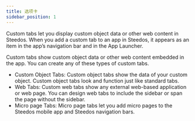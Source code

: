 ```yaml
---
title: 选项卡
sidebar_position: 1
---
```


Custom tabs let you display custom object data or other web content in Steedos. When you add a custom tab to an app in Steedos, it appears as an item in the app’s navigation bar and in the App Launcher.

Custom tabs show custom object data or other web content embedded in the app. You can create any of these types of custom tabs.

- Custom Object Tabs: Custom object tabs show the data of your custom object. Custom object tabs look and function just like standard tabs.
- Web Tabs: Custom web tabs show any external web-based application or web page. You can design web tabs to include the sidebar or span the page without the sidebar.
- Micro page Tabs: Micro page tabs let you add micro pages to the Steedos mobile app and Steedos navigation bars.

<!-- 
## 创建选项卡

需要在“设置”应用中进入“用户界面→选项卡”来配置选项卡。

* 显示名称：选项卡的显示名称。
* API名称：选项卡的api名称。
* 图标：选项卡要额外显示的图标。
* 类型：选项卡类型，目前支持“对象”、“外部链接”和“页面”。
* 对象：从下拉菜单中选择该选项卡要关联到哪个对象上。
* 外部链接：该选项卡要关联到的URL地址，可以输入相对地址也可以输入绝对地址。
* 页面：从下拉菜单中选择该选项卡关联的页面。
* 显示在手机菜单中：是否显示在手机菜单中。
* 显示在桌面菜单中：是否显示在桌面菜单中。
* 描述：可以在这里输入选项卡备注。

## 选项卡类型

### 对象选项卡

当选项卡类型为“对象”时，需要配置其要关联的对象，当用户在顶部导航点击该选项卡时会显示对象主页。

### 外部链接选项卡

当选项卡类型为“外部链接”时，需要配置其要跳转到的链接地址，这里可以输入系统内的相关地址，也可以输入外部的绝对地址。

## 选项卡权限

选项卡权限指定选项卡在权限集关联的应用程序中是否可见。

### 选项卡权限对象字段

  - 所属简档/权限集
  - 选项卡
  - 权限 选择框类型 默认打开、默认关闭；默认值是默认打开

### 规则描述

- 选项卡新建后默认对所有简档/权限集可见
- 管理员可在简档/权限集详情页中点击 `设置选项卡权限`按钮统一设置选项卡权限
- 默认打开表示可见、默认关闭表示不可见
- 选项卡权限使用权限叠加规则，同一个选项卡在不同权限集中的权限叠加，如有一个是默认打开的则选项卡可见 -->